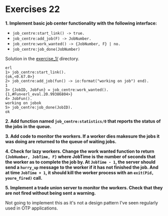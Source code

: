 # Exercises 22

**1. Implement basic job center functionality with the following interface:**

* `job_centre:start_link() -> true.`
* `job_centre:add_job(F) -> JobNumber.`
* `job_centre:work_wanted() -> {JobNumber, F} | no.`
* `job_centre:job_done(JobNumber)`

Solution in the [exercise_1/](exercise_1/) directory.

```
erl
1> job_centre:start_link().
{ok,<0.67.0>}
2> job_centre:add_job(fun() -> io:format("working on job") end).
1
3> {JobID, JobFun} = job_centre:work_wanted().
{1,#Fun<erl_eval.20.99386804>}
4> JobFun().
working on jobok
5> job_centre:job_done(JobID).
ok
```

**2. Add function named `job_centre:statistics/0` that reports the status of the jobs in the queue.**



**3. Add code to monitor the workers. If a worker dies makesure the jobs it was doing are returned to the queue of waiting jobs.**

**4. Check for lazy workers. Change the work wanted function to return `{JobNumber, JobTime, F}` where JobTime is the number of seconds that the worker as to complete the job by. At `JobTime - 1`, the server should send a `hurry_up` message to the worker if it has not finished the job. And at time `JobTime + 1`, it should kill the worker process with an `exit(Pid, youre_fired)` call.**

**5. Implement a trade union server to monitor the workers. Check that they are not fired without being sent a warning.**

Not going to implement this as it's not a design pattern I've seen regularly used in OTP applications.
